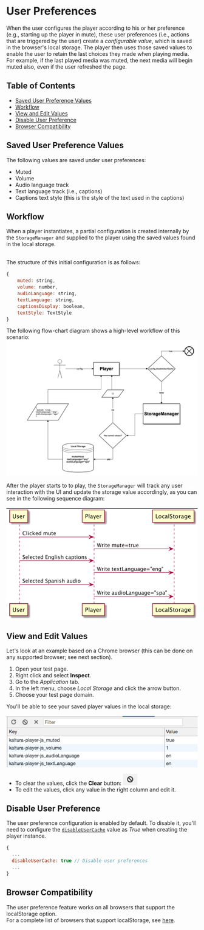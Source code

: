 # User Preferences

When the user configures the player according to his or her preference (e.g., starting up the player in mute), these user preferences (i.e., actions that are triggered by the user) create a _configurable value_, which is saved in the browser's local storage. The player then uses those saved values to enable the user to retain the last choices they made when playing media.
<br>For example, if the last played media was muted, the next media will begin muted also, even if the user refreshed the page.

## Table of Contents

- [Saved User Preference Values](#saved-user-preference-values)
- [Workflow](#workflow)
- [View and Edit Values](#view-and-edit-values)
- [Disable User Preference](#disable-user-preference)
- [Browser Compatibility](#browser-compatibility)

## Saved User Preference Values

The following values are saved under user preferences:

- Muted
- Volume
- Audio language track
- Text language track (i.e., captions)
- Captions text style (this is the style of the text used in the captions)

## Workflow

When a player instantiates, a partial configuration is created internally by the `StorageManager` and supplied to the player using the saved values found in the local storage.

<br>The structure of this initial configuration is as follows:

```js
{
	muted: string,
	volume: number,
	audioLanguage: string,
	textLanguage: string,
	captionsDisplay: boolean,
	textStyle: TextStyle
}
```

The following flow-chart diagram shows a high-level workflow of this scenario:
![setup-flow-local-storage](./images/setup-flow-local-storage.jpg)

After the player starts to to play, the `StorageManager` will track any user interaction with the UI and update the storage value accordingly, as you can see in the following sequence diagram:
<br><br>
![save-value-flow-local-storage](./images/save-value-flow-local-storage.png)

## View and Edit Values

Let's look at an example based on a Chrome browser (this can be done on any supported browser; see next section).

1.  Open your test page.
2.  Right click and select **Inspect**.
3.  Go to the _Application_ tab.
4.  In the left menu, choose _Local Storage_ and click the arrow button.
5.  Choose your test page domain.

You'll be able to see your saved player values in the local storage:
<br><br>
![chrome-local-storage](./images/chrome-local-storage.png)

- To clear the values, click the **Clear** button:
  ![clear-button-local-storage](./images/clear-button-local-storage.png)
- To edit the values, click any value in the right column and edit it.

## Disable User Preference

The user preference configuration is enabled by default. To disable it, you'll need to configure the [`disableUserCache`](./configuration.md#configdisableusercache) value as _True_ when creating the player instance.

```js
{
  ...
  disableUserCache: true // Disable user preferences
  ...
}
```

## Browser Compatibility

The user preference feature works on all browsers that support the localStorage option.
<br>For a complete list of browsers that support localStorage, see [here](https://developer.mozilla.org/en-US/docs/Web/API/Window/localStorage).

